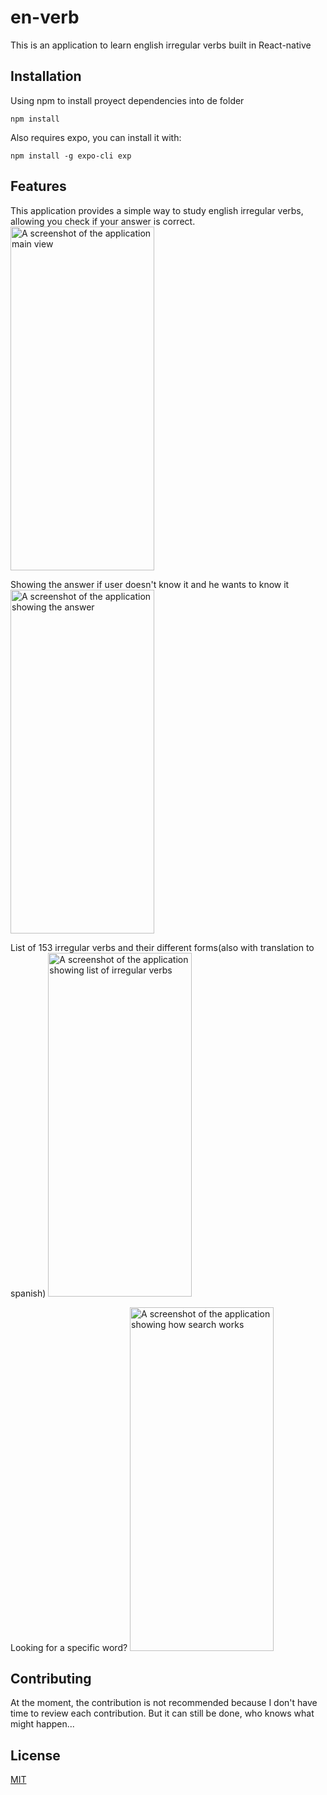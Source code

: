 # en-verb
This is an application to learn english irregular verbs built in React-native

## Installation

Using npm to install proyect dependencies into de folder
```
npm install
```
Also requires expo, you can install it with:
```
npm install -g expo-cli exp
```

## Features
This application provides a simple way to study english irregular verbs, allowing you check if your answer is correct.
<img
  width="230" height="550"
  src="https://user-images.githubusercontent.com/42451050/234136165-b82daf49-2029-449a-a96d-238e19d9ce66.jpg"
  alt="A screenshot of the application main view"
/>
  
Showing the answer if user doesn't know it and he wants to know it
<img
  width="230" height="550"
  src="https://user-images.githubusercontent.com/42451050/234136224-438e7f90-dddb-4d09-9e92-85975108639b.jpg"
  alt="A screenshot of the application showing the answer"
/>

List of 153 irregular verbs and their different forms(also with translation to spanish)
<img
  width="230" height="550"
  src="https://user-images.githubusercontent.com/42451050/234136261-223b028b-f304-48df-9fa5-3c500d935a6c.jpg"
  alt="A screenshot of the application showing list of irregular verbs"
/>

Looking for a specific word?
<img
  width="230" height="550"
  src="https://user-images.githubusercontent.com/42451050/234136306-f6c2135d-d6ab-40f9-86f0-3eba43caebb1.jpg"
  alt="A screenshot of the application showing how search works"
/>

## Contributing

At the moment, the contribution is not recommended because I don't have time to review each contribution. But it can still be done, who knows what might happen...

## License

[MIT](https://choosealicense.com/licenses/mit/)
